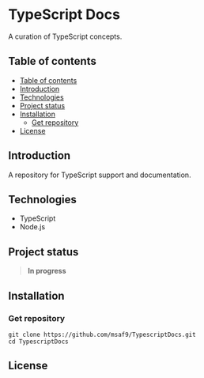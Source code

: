 <h1> TypeScript Docs </h1>
A curation of TypeScript concepts.

## Table of contents

- [Table of contents](#table-of-contents)
- [Introduction](#introduction)
- [Technologies](#technologies)
- [Project status](#project-status)
- [Installation](#installation)
  - [Get repository](#get-repository)
- [License](#license)

## Introduction

<p>A repository for TypeScript support and documentation.</p>

## Technologies

- TypeScript
- Node.js

## Project status

> **In progress**

## Installation

### Get repository

```git
git clone https://github.com/msaf9/TypescriptDocs.git
cd TypescriptDocs
```

## License
